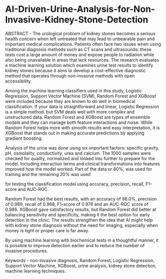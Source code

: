 # AI-Driven-Urine-Analysis-for-Non-Invasive-Kidney-Stone-Detection

ABSTRACT - 
The urological problem of kidney stones becomes a serious health concern when left untreated that may lead to unbearable pain and important medical complications. Patients often face two issues when using traditional diagnosis methods such as CT scans and ultrasounds: these tests cost a large amount of money and expose people to radiation while also being unavailable in areas that lack resources. The research evaluates a machine learning solution which examines urine test results to identify kidney stones because it aims to develop a cost-effective diagnostic method that operates through non-invasive methods with open accessibility.

Among the machine learning classifiers used in this study, Logistic Regression, Support Vector Machine (SVM), Random Forest and XGBoost were included because they are known to do well in biomedical classification. If your data is straightforward and linear, Logistic Regression is a simple method, but SVM deals well with more complex and unstructured data. Random Forest and XGBoost are types of ensemble models and they can manage both feature interactions and noise. While Random Forest helps more with smooth results and easy interpretation, it is XGBoost that stands out in making accurate predictions by applying gradient boosting.

Analysis of the urine was done using six important factors: specific gravity, pH, osmolality, conductivity, urea and calcium. The 1000 samples were checked for quality, normalized and looked into further to prepare for the model. Including interaction terms and clinical transformations into features improved how the model worked. Part of the data or 80%, was used for training and the remaining 20% was used

for testing the classification model using accuracy, precision, recall, F1-score and AUC-ROC.

Random Forest had the best results, with an accuracy of 98.0%, precision of 0.989, recall of 0.968, F1-score of 0.978 and an AUC-ROC score of 0.986. XGBoost gave satisfactory results, but Random Forest did better at balancing sensitivity and specificity, making it the best option for early detection in the clinic. The results strengthen the idea that AI might help with kidney stone diagnosis without the need for imaging, especially when money is tight or proper care is far away.

By using machine learning with biochemical tests in a thoughtful manner, it is possible to improve detection earlier and to reduce the number of invasive procedures.

Keywords - non-invasive diagnosis,  Random Forest, Logistic Regression, Support Vector Machine, XGBoost, urine analysis, kidney stone detection, machine learning techniques.
